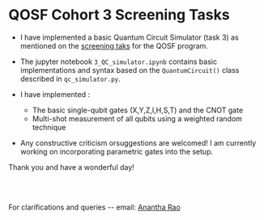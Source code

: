 # QOSF Cohort 3 Screening Tasks

- I have implemented a basic Quantum Circuit Simulator (task 3) as mentioned on the [screening taks](https://docs.google.com/document/d/1944peQceYXhRA4Usp6ub_l2ms1xj8mXgseCgWpyBZOA/edit) for the QOSF program. 
- The jupyter notebook `3_QC_simulator.ipynb` contains basic implementations and syntax based on the `QuantumCircuit()` class described in `qc_simulator.py`. 
- I have implemented : 
  - The basic single-qubit gates (X,Y,Z,I,H,S,T) and the CNOT gate 
  - Multi-shot measurement of all qubits using a weighted random technique
  
- Any constructive criticism orsuggestions are welcomed! I am currently working on incorporating parametric gates into the setup. 



Thank you and have a wonderful day! 


<br><br>

For clarifications and queries -- email: [Anantha Rao](mailto:anantha.rao@students.iiserpune.ac.in?subject=[QOSF-cohort3-githubrepo])

